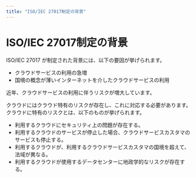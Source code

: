 ```yaml
---
title: "ISO/IEC 27017制定の背景"
---
```


# ISO/IEC 27017制定の背景

ISO/IEC 27017 が制定された背景には、以下の要因が挙げられます。  

- クラウドサービスの利用の急増
- 国境の概念が薄いインターネットを介したクラウドサービスの利用

近年、クラウドサービスの利用に伴うリスクが増大しています。  

クラウドにはクラウド特有のリスクが存在し、これに対応する必要があります。  
クラウドに特有のリスクとは、以下のものが挙げられます。  

- 利用するクラウドにセキュリティ上の問題が存在する。
- 利用するクラウドのサービスが停止した場合、クラウドサービスカスタマのサービスも停止する。
- 利用するクラウドが、利用するクラウドサービスカスタマの国境を超えて、法域が異なる。
- 利用するクラウドが使用するデータセンターに地政学的なリスクが存在する。
